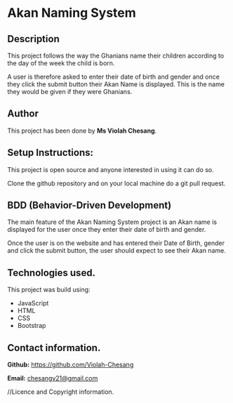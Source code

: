 # Akan Naming System

## Description
This project follows the way the Ghanians name their children according to the day of the week the child is born.

A user is therefore asked to enter their date of birth and gender and once they click the submit button their Akan Name is displayed. This is the name they would be given if they were Ghanians.

## Author 
This project has been done by **Ms Violah Chesang**.



## Setup Instructions:
This project is open source and anyone interested in using it can do so.

Clone the github repository and on your local machine do a git pull request.

## BDD (Behavior-Driven Development)

The main feature of the Akan Naming System project is an Akan name is displayed for the user once they enter their date of birth and gender.

Once the user is on the website and has entered their Date of Birth, gender and click the submit button, the user should expect to see their Akan name.


## Technologies used.

This project was build using:

- JavaScript
- HTML
- CSS
- Bootstrap 

## Contact information.

**Github:** https://github.com/Violah-Chesang

**Email:** chesangv21@gmail.com

//Licence and Copyright information.
